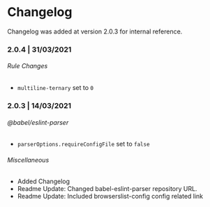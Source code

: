 # Changelog

Changelog was added at version 2.0.3 for internal reference.

### 2.0.4 | 31/03/2021

###### Rule Changes

- `multiline-ternary` set to `0`

### 2.0.3 | 14/03/2021

###### @babel/eslint-parser

- `parserOptions.requireConfigFile` set to `false`

###### Miscellaneous

- Added Changelog
- Readme Update: Changed babel-eslint-parser repository URL.
- Readme Update: Included browserslist-config config related link
